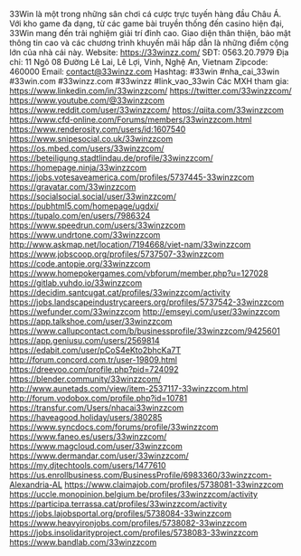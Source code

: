 33Win là một trong những sân chơi cá cược trực tuyến hàng đầu Châu Á. Với kho game đa dạng, từ các game bài truyền thống đến casino hiện đại, 33Win mang đến trải nghiệm giải trí đỉnh cao. Giao diện thân thiện, bảo mật thông tin cao và các chương trình khuyến mãi hấp dẫn là những điểm cộng lớn của nhà cái này.
Website: https://33winzz.com/
SĐT: 0563.20.7979
Địa chỉ: 11 Ngõ 08 Đường Lê Lai, Lê Lợi, Vinh, Nghệ An, Vietnam
Zipcode: 460000
Email: contact@33winzz.com
Hashtag: #33win #nha_cai_33win #33win.com #33winzz.com #33winzz #link_vao_33win
Các MXH tham gia:
https://www.linkedin.com/in/33winzzcom/ 
https://twitter.com/33winzzcom/ 
https://www.youtube.com/@33winzzcom 
https://www.reddit.com/user/33winzzcom/ 
https://qiita.com/33winzzcom 
https://www.cfd-online.com/Forums/members/33winzzcom.html 
https://www.renderosity.com/users/id:1607540 
https://www.snipesocial.co.uk/33winzzcom 
https://os.mbed.com/users/33winzzcom/ 
https://beteiligung.stadtlindau.de/profile/33winzzcom/ 
https://homepage.ninja/33winzzcom 
https://jobs.votesaveamerica.com/profiles/5737445-33winzzcom 
https://gravatar.com/33winzzcom 
https://socialsocial.social/user/33winzzcom/ 
https://pubhtml5.com/homepage/ugdxi/ 
https://tupalo.com/en/users/7986324 
https://www.speedrun.com/users/33winzzcom 
https://www.undrtone.com/33winzzcom 
http://www.askmap.net/location/7194668/viet-nam/33winzzcom 
https://www.jobscoop.org/profiles/5737507-33winzzcom 
https://code.antopie.org/33winzzcom 
https://www.homepokergames.com/vbforum/member.php?u=127028 
https://gitlab.vuhdo.io/33winzzcom 
https://decidim.santcugat.cat/profiles/33winzzcom/activity 
https://jobs.landscapeindustrycareers.org/profiles/5737542-33winzzcom 
https://wefunder.com/33winzzcom 
http://emseyi.com/user/33winzzcom 
https://app.talkshoe.com/user/33winzzcom 
https://www.callupcontact.com/b/businessprofile/33winzzcom/9425601 
https://app.geniusu.com/users/2569814 
https://edabit.com/user/pCoS4eKto2bhcKa7T 
http://forum.concord.com.tr/user-19809.html 
https://dreevoo.com/profile.php?pid=724092 
https://blender.community/33winzzcom/ 
http://www.aunetads.com/view/item-2537117-33winzzcom.html 
http://forum.vodobox.com/profile.php?id=10781 
https://transfur.com/Users/nhacai33winzzcom 
https://haveagood.holiday/users/380285 
https://www.syncdocs.com/forums/profile/33winzzcom 
https://www.faneo.es/users/33winzzcom/ 
https://www.magcloud.com/user/33winzzcom 
https://www.dermandar.com/user/33winzzcom/ 
https://my.djtechtools.com/users/1477610 
https://us.enrollbusiness.com/BusinessProfile/6983360/33winzzcom-Alexandria-AL 
https://www.claimajob.com/profiles/5738081-33winzzcom 
https://uccle.monopinion.belgium.be/profiles/33winzzcom/activity 
https://participa.terrassa.cat/profiles/33winzzcom/activity 
https://jobs.lajobsportal.org/profiles/5738084-33winzzcom 
https://www.heavyironjobs.com/profiles/5738082-33winzzcom 
https://jobs.insolidarityproject.com/profiles/5738083-33winzzcom 
https://www.bandlab.com/33winzzcom 

